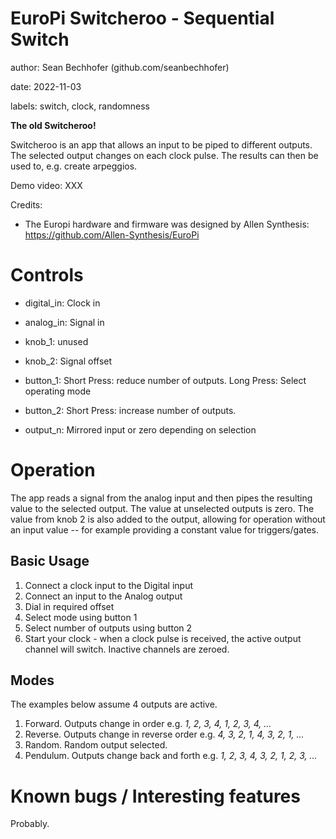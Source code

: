# EuroPi Switcheroo - Sequential Switch

author: Sean Bechhofer (github.com/seanbechhofer)

date: 2022-11-03

labels: switch, clock, randomness

**The old Switcheroo!**

Switcheroo is an app that allows an input to be piped to different outputs. The selected output changes on each clock pulse. 
The results can then be used to, e.g. create arpeggios. 

Demo video: XXX

Credits:
- The Europi hardware and firmware was designed by Allen Synthesis:
https://github.com/Allen-Synthesis/EuroPi

# Controls

- digital_in: Clock in
- analog_in: Signal in

- knob_1: unused
- knob_2: Signal offset

- button_1: Short Press: reduce number of outputs. Long Press: Select operating mode
- button_2: Short Press: increase number of outputs.

- output_n: Mirrored input or zero depending on selection

# Operation

The app reads a signal from the analog input and then pipes the
resulting value to the selected output. The value at unselected outputs
is zero. The value from knob 2 is also added to the output, allowing
for operation without an input value -- for example providing a
constant value for triggers/gates.

## Basic Usage
1. Connect a clock input to the Digital input
2. Connect an input to the Analog output
3. Dial in required offset
4. Select mode using button 1
5. Select number of outputs using button 2
6. Start your clock - when a clock pulse is received, the active output channel will switch. Inactive channels are zeroed. 

## Modes

The examples below assume 4 outputs are active. 
1. Forward. Outputs change in order e.g. *1, 2, 3, 4, 1, 2, 3, 4, ...*
2. Reverse. Outputs change in reverse order e.g. *4, 3, 2, 1, 4, 3, 2, 1, ...*
3. Random. Random output selected. 
4. Pendulum. Outputs change back and forth e.g. *1, 2, 3, 4, 3, 2, 1, 2, 3, ...*

# Known bugs / Interesting features

Probably. 
